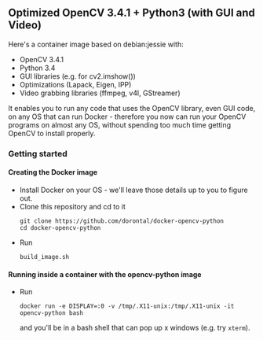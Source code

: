 ## Optimized OpenCV 3.4.1 + Python3 (with GUI and Video)

Here's a container image based on debian:jessie with:

* OpenCV 3.4.1
* Python 3.4
* GUI libraries (e.g. for cv2.imshow())
* Optimizations (Lapack, Eigen, IPP)
* Video grabbing libraries (ffmpeg, v4l, GStreamer)

It enables you to run any code that uses the OpenCV library, even GUI
code, on any OS that can run Docker - therefore you now can run your
OpenCV programs on almost any OS, without spending too much time
getting OpenCV to install properly.

### Getting started

#### Creating the Docker image

* Install Docker on your OS - we'll leave those details up to you to
  figure out.
* Clone this repository and cd to it
  ```
  git clone https://github.com/dorontal/docker-opencv-python
  cd docker-opencv-python
  ```
* Run
  ```
  build_image.sh
  ```
#### Running inside a container with the opencv-python image

* Run
  ```
  docker run -e DISPLAY=:0 -v /tmp/.X11-unix:/tmp/.X11-unix -it opencv-python bash
  ```
  and you'll be in a bash shell that can pop up x windows (e.g. try `xterm`).
